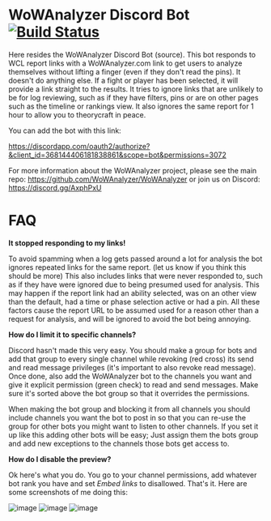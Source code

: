 # WoWAnalyzer Discord Bot [![Build Status](https://travis-ci.org/WoWAnalyzer/DiscordBot.svg?branch=master)](https://travis-ci.org/WoWAnalyzer/DiscordBot)

Here resides the WoWAnalyzer Discord Bot (source). This bot responds to WCL report links with a WoWAnalyzer.com link to get users to analyze themselves without lifting a finger (even if they don't read the pins). It doesn't do anything else. If a fight or player has been selected, it will provide a link straight to the results. It tries to ignore links that are unlikely to be for log reviewing, such as if they have filters, pins or are on other pages such as the timeline or rankings view. It also ignores the same report for 1 hour to allow you to theorycraft in peace.

You can add the bot with this link:

https://discordapp.com/oauth2/authorize?&client_id=368144406181838861&scope=bot&permissions=3072

For more information about the WoWAnalyzer project, please see the main repo: https://github.com/WoWAnalyzer/WoWAnalyzer or join us on Discord: https://discord.gg/AxphPxU

# FAQ

**It stopped responding to my links!**

To avoid spamming when a log gets passed around a lot for analysis the bot ignores repeated links for the same report. (let us know if you think this should be more) This also includes links that were never responded to, such as if they have were ignored due to being presumed used for analysis. This may happen if the report link had an ability selected, was on an other view than the default, had a time or phase selection active or had a pin. All these factors cause the report URL to be assumed used for a reason other than a request for analysis, and will be ignored to avoid the bot being annoying.

**How do I limit it to specific channels?**

Discord hasn't made this very easy. You should make a group for bots and add that group to every single channel while revoking (red cross) its send and read message privileges (it's important to also revoke read message). Once done, also add the WoWAnalyzer bot to the channels you want and give it explicit permission (green check) to read and send messages. Make sure it's sorted above the bot group so that it overrides the permissions.

When making the bot group and blocking it from all channels you should include channels you want the bot to post in so that you can re-use the group for other bots you might want to listen to other channels. If you set it up like this adding other bots will be easy; Just assign them the bots group and add new exceptions to the channels those bots get access to.

**How do I disable the preview?**

Ok here's what you do. You go to your channel permissions, add whatever bot rank you have and set *Embed links* to disallowed. That's it. Here are some screenshots of me doing this:

![image](https://user-images.githubusercontent.com/4565223/31564302-a7582c82-b062-11e7-8bef-7e4261783f7e.png)
![image](https://user-images.githubusercontent.com/4565223/31564315-ad904d1e-b062-11e7-84ba-95e28e80ab47.png)
![image](https://user-images.githubusercontent.com/4565223/31564322-b225186e-b062-11e7-8b9e-7d9ca940a260.png)

